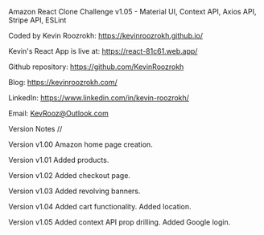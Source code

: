 Amazon React Clone Challenge v1.05 - Material UI, Context API, Axios API, Stripe API, ESLint

Coded by Kevin Roozrokh: https://kevinroozrokh.github.io/

Kevin's React App is live at: https://react-81c61.web.app/

Github repository: https://github.com/KevinRoozrokh

Blog: https://kevinroozrokh.com/

LinkedIn: https://www.linkedin.com/in/kevin-roozrokh/

Email: KevRooz@Outlook.com

Version Notes //

Version v1.00
Amazon home page creation.

Version v1.01
Added products.

Version v1.02
Added checkout page.

Version v1.03
Added revolving banners.

Version v1.04
Added cart functionality. Added location.

Version v1.05
Added context API prop drilling. Added Google login.

